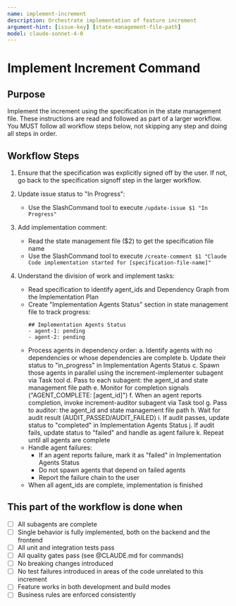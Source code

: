 ```yaml
---
name: implement-increment
description: Orchestrate implementation of feature increment
argument-hint: [issue-key] [state-management-file-path]
model: claude-sonnet-4-0
---
```


# Implement Increment Command

## Purpose

Implement the increment using the specification in the state management file.
These instructions are read and followed as part of a larger workflow.
You MUST follow all workflow steps below, not skipping any step and doing all steps in order.

## Workflow Steps

1. Ensure that the specification was explicitly signed off by the user. If not, go back to the specification signoff step in the larger workflow.

2. Update issue status to "In Progress":
   - Use the SlashCommand tool to execute `/update-issue $1 "In Progress"`

3. Add implementation comment:
   - Read the state management file ($2) to get the specification file name
   - Use the SlashCommand tool to execute `/create-comment $1 "Claude Code implementation started for [specification-file-name]"`

4. Understand the division of work and implement tasks:
    - Read specification to identify agent_ids and Dependency Graph from the Implementation Plan
    - Create "Implementation Agents Status" section in state management file to track progress:
      ```
      ## Implementation Agents Status
      - agent-1: pending
      - agent-2: pending
      ```
    - Process agents in dependency order:
      a. Identify agents with no dependencies or whose dependencies are complete
      b. Update their status to "in_progress" in Implementation Agents Status
      c. Spawn those agents in parallel using the increment-implementer subagent via Task tool
      d. Pass to each subagent: the agent_id and state management file path
      e. Monitor for completion signals ("AGENT_COMPLETE: [agent_id]")
      f. When an agent reports completion, invoke increment-auditor subagent via Task tool
      g. Pass to auditor: the agent_id and state management file path
      h. Wait for audit result (AUDIT_PASSED/AUDIT_FAILED)
      i. If audit passes, update status to "completed" in Implementation Agents Status
      j. If audit fails, update status to "failed" and handle as agent failure
      k. Repeat until all agents are complete
    - Handle agent failures:
      - If an agent reports failure, mark it as "failed" in Implementation Agents Status
      - Do not spawn agents that depend on failed agents
      - Report the failure chain to the user
    - When all agent_ids are complete, implementation is finished

## This part of the workflow is done when

- [ ] All subagents are complete
- [ ] Single behavior is fully implemented, both on the backend and the frontend
- [ ] All unit and integration tests pass
- [ ] All quality gates pass (see @CLAUDE.md for commands)
- [ ] No breaking changes introduced
- [ ] No test failures introduced in areas of the code unrelated to this increment
- [ ] Feature works in both development and build modes
- [ ] Business rules are enforced consistently
